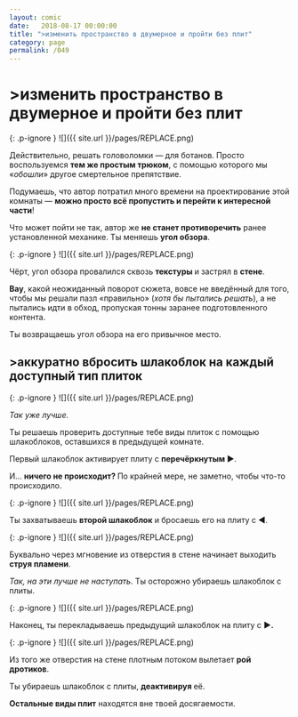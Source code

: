 ```yaml
---
layout: comic
date:   2018-08-17 00:00:00 
title: ">изменить пространство в двумерное и пройти без плит"
category: page
permalink: /049
---
```

# >изменить пространство в двумерное и пройти без плит

{: .p-ignore }
![]({{ site.url }}/pages/REPLACE.png)

Действительно, решать головоломки — для ботанов. Просто воспользуемся <strong>тем же простым трюком</strong>, с помощью которого мы «<em>обошли</em>» другое смертельное препятствие. 

Подумаешь, что автор потратил много времени на проектирование этой комнаты — <strong>можно просто всё пропустить и перейти к интересной части</strong>! 

Что может пойти не так, автор же <strong>не станет противоречить</strong> ранее установленной механике. Ты меняешь <strong>угол обзора</strong>.

{: .p-ignore }
![]({{ site.url }}/pages/REPLACE.png)

Чёрт, угол обзора провалился сквозь <strong>текстуры </strong>и застрял в <strong>стене</strong>. 

<strong>Вау</strong>, какой неожиданный поворот сюжета, вовсе не введённый для того, чтобы мы решали пазл «правильно» (<em>хотя бы пытались решать</em>), а не пытались идти в обход, пропуская тонны заранее подготовленного контента.

Ты возвращаешь угол обзора на его привычное место.

## >аккуратно вбросить шлакоблок на каждый доступный тип плиток

{: .p-ignore }
![]({{ site.url }}/pages/REPLACE.png)

<em>Так уже лучше.</em>

Ты решаешь проверить доступные тебе виды плиток с помощью шлакоблоков, оставшихся в предыдущей комнате.

Первый шлакоблок активирует плиту с <strong>перечёркнутым ►</strong>.

И… <strong>ничего не происходит? </strong>По крайней мере, не заметно, чтобы что-то происходило.

{: .p-ignore }
![]({{ site.url }}/pages/REPLACE.png)

Ты захватываешь <strong>второй шлакоблок</strong> и бросаешь его на плиту с ◄.

{: .p-ignore }
![]({{ site.url }}/pages/REPLACE.png)

Буквально через мгновение из отверстия в стене начинает выходить <strong>струя пламени</strong>.

<em>Так, на эти лучше не наступать</em>. Ты осторожно убираешь шлакоблок с плиты.

{: .p-ignore }
![]({{ site.url }}/pages/REPLACE.png)

Наконец, ты перекладываешь предыдущий шлакоблок на плиту с <strong>►.</strong>

{: .p-ignore }
![]({{ site.url }}/pages/REPLACE.png)

Из того же отверстия на стене плотным потоком вылетает <strong>рой дротиков</strong>.

Ты убираешь шлакоблок с плиты, <strong>деактивируя </strong>её.

<strong>Остальные виды плит</strong> находятся вне твоей досягаемости.
